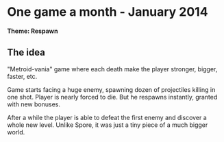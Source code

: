 One game a month - January 2014
====================

**Theme: Respawn**

## The idea

"Metroid-vania" game where each death make the player stronger, bigger, faster, etc.

Game starts facing a huge enemy, spawning dozen of projectiles killing in one shot. Player is nearly forced to die.
But he respawns instantly, granted with new bonuses.

After a while the player is able to defeat the first enemy and discover a whole new level. Unlike Spore, it was just a tiny piece of a much bigger world.

